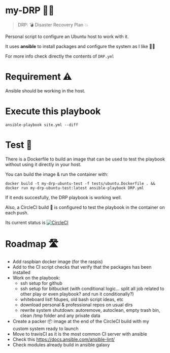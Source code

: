 # my-DRP :woman_firefighter:

> DRP: :bomb: Disaster Recovery Plan :collision:

Personal script to configure an Ubuntu host to work with it.

It uses **ansible** to install packages and configure the system as I like :woman_technologist:

For more info check directly the contents of `DRP.yml`

# Requirement :warning:
Ansible should be working in the host.

# Execute this playbook
```
ansible-playbook site.yml --diff
```
# Test :whale:
There is a Dockerfile to build an image that can be used to test the playbook without using it directly in your host.

You can build the image & run the container with:

```
docker build -t my-drp-ubuntu-test -f tests/ubuntu.Dockerfile . && docker run my-drp-ubuntu-test:latest ansible-playbook DRP.yml
```

If it ends succesfully, the DRP playbook is working well.

Also, a CircleCI build :arrows_counterclockwise: is configured to test the playbook in the container on each push.

Its current status is [![CircleCI](https://circleci.com/gh/arcones/my-DRP.svg?style=svg)](https://circleci.com/gh/arcones/my-DRP)

# Roadmap :motorway:
- Add raspbian docker image (for the raspis)
- Add to the CI script checks that verify that the packages has been installed
- Work on the playbook:
  - ssh setup for github
  - ssh setup for bitbucket (with conditional logic... split all job related to other play or even playbook? and run it conditionally?)
  - whiteboard list! fdupes, old bash script ideas, etc
  - download personal & professional repos on usual dirs
  - rewrite system shutdown: autoremove, autoclean, empty trash bin, clean /tmp folder and any private data
- Create a packer :package: image at the end of the CircleCI build with my custom system ready to launch
- Move to travisCI as it is the most common CI server with ansible
- Check this https://docs.ansible.com/ansible-lint/
- Check modules already build in ansible galaxy
